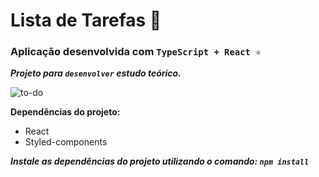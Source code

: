 # Lista de Tarefas 📌

### Aplicação desenvolvida com `TypeScript + React ⚛️`

***Projeto para `desenvolver` estudo teórico.***

![to-do](https://user-images.githubusercontent.com/79430646/199632018-44d65102-09e6-4840-ad22-1e43f177dd2e.png)

**Dependências do projeto:**
  * React
  * Styled-components
  
   ***Instale as dependências do projeto utilizando o comando: `npm install`***

